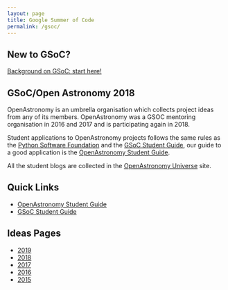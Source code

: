 ```yaml
---
layout: page
title: Google Summer of Code
permalink: /gsoc/
---
```


## New to GSoC? 
 
[Background on GSoC: start here!](./background.html)

## GSoC/Open Astronomy 2018

OpenAstronomy is an umbrella organisation which collects project ideas
from any of its members. OpenAstronomy was a GSOC mentoring organisation in 2016 and 2017 and is participating again
in 2018. 

Student applications to OpenAstronomy projects follows the same
rules as the [Python Software Foundation] and the [GSoC Student Guide], our guide to a good application is the [OpenAstronomy Student Guide].

All the student blogs are collected in the [OpenAstronomy Universe] site.

## Quick Links

* [OpenAstronomy Student Guide]
* [GSoC Student Guide]

## Ideas Pages

* [2019](./gsoc2019/)
* [2018](./gsoc2018/)
* [2017](./gsoc2017/)
* [2016](./gsoc2016/ideas.html)
* [2015](./gsoc2015/ideas.html)



[OpenAstronomy Student Guide]: ./student_guidelines.html
[Python Software Foundation]: https://wiki.python.org/moin/SummerOfCode/2016
[GSoC Student Guide]: https://google.github.io/gsocguides/student/
[OpenAstronomy Universe]: http://openastronomy.org/Universe_OA/
